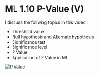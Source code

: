 # ML 1.10 P-Value (V)

I discuss the follwing topics in this video :
- Threshold value
- Null hypothesis and Alternate hypothesis
- Significance test
- Significance level
- P Value
- Application of P Value in ML

[![P Value](https://user-images.githubusercontent.com/72177954/134768853-1cb82eb6-d7c2-45d4-b29f-2e88a34f25b3.png)](https://1drv.ms/v/s!AlLPVPTeimpOg6su4lIXTrCCA0SqSg)
